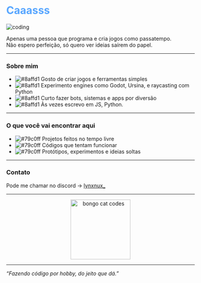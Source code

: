 # <span style="color:#58a6ff;">Caaasss</span>

![coding](https://media.tenor.com/qP2ZEM3QBC8AAAAC/coding.gif)

Apenas uma pessoa que programa e cria jogos como passatempo.  
Não espero perfeição, só quero ver ideias saírem do papel.

---

### Sobre mim

- ![#8affd1](https://via.placeholder.com/15/8affd1/000000?text=+) Gosto de criar jogos e ferramentas simples  
- ![#8affd1](https://via.placeholder.com/15/8affd1/000000?text=+) Experimento engines como Godot, Ursina, e raycasting com Python  
- ![#8affd1](https://via.placeholder.com/15/8affd1/000000?text=+) Curto fazer bots, sistemas e apps por diversão  
- ![#8affd1](https://via.placeholder.com/15/8affd1/000000?text=+) Às vezes escrevo em JS, Python.

---

### O que você vai encontrar aqui

- ![#79c0ff](https://via.placeholder.com/15/79c0ff/000000?text=+) Projetos feitos no tempo livre  
- ![#79c0ff](https://via.placeholder.com/15/79c0ff/000000?text=+) Códigos que tentam funcionar  
- ![#79c0ff](https://via.placeholder.com/15/79c0ff/000000?text=+) Protótipos, experimentos e ideias soltas

---

### Contato

Pode me chamar no discord -> [lynxnux_](https://discordapp.com/users/lynxnux_)

---

<p align="center">
  <img src="https://media.tenor.com/0AVK0KD0towAAAAC/bongo-cat-codes.gif" width="160" alt="bongo cat codes">
</p>

---

*“Fazendo código por hobby, do jeito que dá.”*
